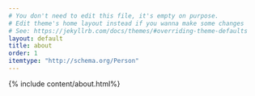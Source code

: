 ```yaml
---
# You don't need to edit this file, it's empty on purpose.
# Edit theme's home layout instead if you wanna make some changes
# See: https://jekyllrb.com/docs/themes/#overriding-theme-defaults
layout: default
title: about
order: 1
itemtype: "http://schema.org/Person"
---
```


{% include content/about.html%}
